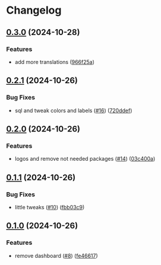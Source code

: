 # Changelog

## [0.3.0](https://github.com/joshlopes/ricardo-avaliacao/compare/frontend-v0.2.1...frontend-v0.3.0) (2024-10-28)


### Features

* add more translations ([966f25a](https://github.com/joshlopes/ricardo-avaliacao/commit/966f25a16458ec66bf30689332e066815561c3d9))

## [0.2.1](https://github.com/joshlopes/ricardo-avaliacao/compare/frontend-v0.2.0...frontend-v0.2.1) (2024-10-26)


### Bug Fixes

* sql and tweak colors and labels ([#16](https://github.com/joshlopes/ricardo-avaliacao/issues/16)) ([720ddef](https://github.com/joshlopes/ricardo-avaliacao/commit/720ddef6acb79b656aa51cc350cde55350d8be13))

## [0.2.0](https://github.com/joshlopes/ricardo-avaliacao/compare/frontend-v0.1.1...frontend-v0.2.0) (2024-10-26)


### Features

* logos and remove not needed packages ([#14](https://github.com/joshlopes/ricardo-avaliacao/issues/14)) ([03c400a](https://github.com/joshlopes/ricardo-avaliacao/commit/03c400ae3175b94c82bce9ea85f3690711dafab6))

## [0.1.1](https://github.com/joshlopes/ricardo-avaliacao/compare/frontend-v0.1.0...frontend-v0.1.1) (2024-10-26)


### Bug Fixes

* little tweaks ([#10](https://github.com/joshlopes/ricardo-avaliacao/issues/10)) ([fbb03c9](https://github.com/joshlopes/ricardo-avaliacao/commit/fbb03c91c83d84bb88215630f4ed0b55965fd673))

## [0.1.0](https://github.com/joshlopes/ricardo-avaliacao/compare/frontend-v0.0.1...frontend-v0.1.0) (2024-10-26)


### Features

* remove dashboard ([#8](https://github.com/joshlopes/ricardo-avaliacao/issues/8)) ([fe46617](https://github.com/joshlopes/ricardo-avaliacao/commit/fe46617b8ab306e35f35d54fef40033fc4372b7a))
